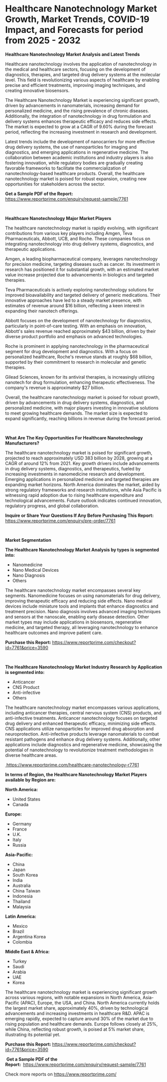 <p><h1>Healthcare Nanotechnology Market Growth, Market Trends, COVID-19 Impact, and Forecasts for period from 2025 - 2032</h1></p><p><strong>Healthcare Nanotechnology Market Analysis and Latest Trends</strong></p>
<p><p>Healthcare nanotechnology involves the application of nanotechnology in the medical and healthcare sectors, focusing on the development of diagnostics, therapies, and targeted drug delivery systems at the molecular level. This field is revolutionizing various aspects of healthcare by enabling precise and efficient treatments, improving imaging techniques, and creating innovative biosensors.</p><p>The Healthcare Nanotechnology Market is experiencing significant growth, driven by advancements in nanomaterials, increasing demand for personalized medicine, and the rising prevalence of chronic diseases. Additionally, the integration of nanotechnology in drug formulation and delivery systems enhances therapeutic efficacy and reduces side effects. The market is expected to grow at a CAGR of 9.60% during the forecast period, reflecting the increasing investment in research and development.</p><p>Latest trends include the development of nanocarriers for more effective drug delivery systems, the use of nanoparticles for imaging and diagnostics, and emerging applications in regenerative medicine. The collaboration between academic institutions and industry players is also fostering innovation, while regulatory bodies are gradually creating favorable frameworks to facilitate the commercialization of nanotechnology-based healthcare products. Overall, the healthcare nanotechnology market is poised for robust expansion, creating new opportunities for stakeholders across the sector.</p></p>
<p><strong>Get a Sample PDF of the Report:&nbsp;</strong> <a href="https://www.reportprime.com/enquiry/request-sample/7761?utm_campaign=3170&utm_medium=2&utm_source=Github&utm_content=ia&utm_term=19032025&utm_id=healthcare-nanotechnology">https://www.reportprime.com/enquiry/request-sample/7761</a></p>
<p>&nbsp;</p>
<p><strong>Healthcare Nanotechnology Major Market Players</strong></p>
<p><p>The healthcare nanotechnology market is rapidly evolving, with significant contributions from various key players including Amgen, Teva Pharmaceuticals, Abbott, UCB, and Roche. These companies focus on integrating nanotechnology into drug delivery systems, diagnostics, and therapeutic applications.</p><p>Amgen, a leading biopharmaceutical company, leverages nanotechnology for precision medicine, targeting diseases such as cancer. Its investment in research has positioned it for substantial growth, with an estimated market value increase projected due to advancements in biologics and targeted therapies.</p><p>Teva Pharmaceuticals is actively exploring nanotechnology solutions for improved bioavailability and targeted delivery of generic medications. Their innovative approaches have led to a steady market presence, with estimates of revenue around $16 billion, reflecting a keen interest in expanding their nanotech offerings.</p><p>Abbott focuses on the development of nanotechnology for diagnostics, particularly in point-of-care testing. With an emphasis on innovation, Abbott's sales revenue reached approximately $43 billion, driven by their diverse product portfolio and emphasis on advanced technologies.</p><p>Roche is prominent in applying nanotechnology in the pharmaceutical segment for drug development and diagnostics. With a focus on personalized healthcare, Roche's revenue stands at roughly $68 billion, supported by their commitment to research in molecular and genetic therapies.</p><p>Gilead Sciences, known for its antiviral therapies, is increasingly utilizing nanotech for drug formulation, enhancing therapeutic effectiveness. The company's revenue is approximately $27 billion.</p><p>Overall, the healthcare nanotechnology market is poised for robust growth, driven by advancements in drug delivery systems, diagnostics, and personalized medicine, with major players investing in innovative solutions to meet growing healthcare demands. The market size is expected to expand significantly, reaching billions in revenue during the forecast period.</p></p>
<p>&nbsp;</p>
<p><strong>What Are The Key Opportunities For Healthcare Nanotechnology Manufacturers?</strong></p>
<p><p>The healthcare nanotechnology market is poised for significant growth, projected to reach approximately USD 383 billion by 2028, growing at a CAGR of around 12% from 2021. Key growth drivers include advancements in drug delivery systems, diagnostics, and therapeutics, fueled by increasing investments in nanomedicine research and development. Emerging applications in personalized medicine and targeted therapies are expanding market horizons. North America dominates the market, aided by strong regulatory frameworks and research institutions, while Asia Pacific is witnessing rapid adoption due to rising healthcare expenditure and technological advancements. Future outlook indicates continued innovation, regulatory progress, and global collaboration.</p></p>
<p><strong>Inquire or Share Your Questions If Any Before Purchasing This Report:</strong> <a href="https://www.reportprime.com/enquiry/pre-order/7761?utm_campaign=3170&utm_medium=2&utm_source=Github&utm_content=ia&utm_term=19032025&utm_id=healthcare-nanotechnology">https://www.reportprime.com/enquiry/pre-order/7761</a></p>
<p>&nbsp;</p>
<p><strong>Market Segmentation</strong></p>
<p><strong>The Healthcare Nanotechnology Market Analysis by types is segmented into:</strong></p>
<p><ul><li>Nanomedicine</li><li>Nano Medical Devices</li><li>Nano Diagnosis</li><li>Others</li></ul></p>
<p><p>The healthcare nanotechnology market encompasses several key segments. Nanomedicine focuses on using nanomaterials for drug delivery, improving therapeutic efficacy and reducing side effects. Nano medical devices include miniature tools and implants that enhance diagnostics and treatment precision. Nano diagnosis involves advanced imaging techniques and sensors at the nanoscale, enabling early disease detection. Other market types may include applications in biosensors, regenerative medicine, and targeted therapy, all leveraging nanotechnology to enhance healthcare outcomes and improve patient care.</p></p>
<p><strong>Purchase this Report:&nbsp;</strong><a href="https://www.reportprime.com/checkout?id=7761&price=3590&utm_campaign=3170&utm_medium=2&utm_source=Github&utm_content=ia&utm_term=19032025&utm_id=healthcare-nanotechnology">https://www.reportprime.com/checkout?id=7761&price=3590</a></p>
<p>&nbsp;</p>
<p><strong>The Healthcare Nanotechnology Market Industry Research by Application is segmented into:</strong></p>
<p><ul><li>Anticancer</li><li>CNS Product</li><li>Anti-infective</li><li>Others</li></ul></p>
<p><p>The healthcare nanotechnology market encompasses various applications, including anticancer therapies, central nervous system (CNS) products, and anti-infective treatments. Anticancer nanotechnology focuses on targeted drug delivery and enhanced therapeutic efficacy, minimizing side effects. CNS applications utilize nanoparticles for improved drug absorption and neuroprotection. Anti-infective products leverage nanomaterials to combat resistant pathogens and enhance drug delivery systems. Additionally, other applications include diagnostics and regenerative medicine, showcasing the potential of nanotechnology to revolutionize treatment methodologies in diverse healthcare areas.</p></p>
<p><a href="https://www.reportprime.com/healthcare-nanotechnology-r7761?utm_campaign=3170&utm_medium=2&utm_source=Github&utm_content=ia&utm_term=19032025&utm_id=healthcare-nanotechnology">&nbsp;https://www.reportprime.com/healthcare-nanotechnology-r7761</a></p>
<p><strong>In terms of Region, the Healthcare Nanotechnology Market Players available by Region are:</strong></p>
<p>
    <p> <strong> North America: </strong>
        <ul>
            <li>United States</li>
            <li>Canada</li>
        </ul>
        </p> 
    <p> <strong> Europe: </strong>
        <ul>
            <li>Germany</li>
            <li>France</li>
            <li>U.K.</li>
            <li>Italy</li>
            <li>Russia</li>
        </ul>
        </p> 
    <p> <strong> Asia-Pacific: </strong>
        <ul>
            <li>China</li>
            <li>Japan</li>
            <li>South Korea</li>
            <li>India</li>
            <li>Australia</li>
            <li>China Taiwan</li>
            <li>Indonesia</li>
            <li>Thailand</li>
            <li>Malaysia</li>
        </ul>
        </p> 
    <p> <strong> Latin America: </strong>
        <ul>
            <li>Mexico</li>
            <li>Brazil</li>
            <li>Argentina Korea</li>
            <li>Colombia</li>
        </ul>
        </p> 
    <p> <strong> Middle East & Africa: </strong>
        <ul>
            <li>Turkey</li>
            <li>Saudi</li>
            <li>Arabia</li>
            <li>UAE</li>
            <li>Korea</li>
        </ul>
    </p>
    </p>
<p><p>The healthcare nanotechnology market is experiencing significant growth across various regions, with notable expansions in North America, Asia-Pacific (APAC), Europe, the USA, and China. North America currently holds the largest market share, approximately 40%, driven by technological advancements and increasing investments in healthcare R&D. APAC is emerging rapidly, expected to capture around 30% of the market due to rising population and healthcare demands. Europe follows closely at 25%, while China, reflecting robust growth, is poised at 5% market share, illustrating its potential yet.</p></p>
<p><strong>Purchase this Report: </strong><a href="https://www.reportprime.com/checkout?id=7761&price=3590&utm_campaign=3170&utm_medium=2&utm_source=Github&utm_content=ia&utm_term=19032025&utm_id=healthcare-nanotechnology">https://www.reportprime.com/checkout?id=7761&price=3590</a></p>
<p>&nbsp;<strong>Get a Sample PDF of the Report:&nbsp;&nbsp;</strong><a href="https://www.reportprime.com/enquiry/request-sample/7761?utm_campaign=3170&utm_medium=2&utm_source=Github&utm_content=ia&utm_term=19032025&utm_id=healthcare-nanotechnology">https://www.reportprime.com/enquiry/request-sample/7761</a></p>
<p><strong></strong></p>
<p>Check more reports on <a href="https://www.reportprime.com/?utm_campaign=3170&utm_medium=2&utm_source=Github&utm_content=ia&utm_term=19032025&utm_id=healthcare-nanotechnology">https://www.reportprime.com/</a></p>